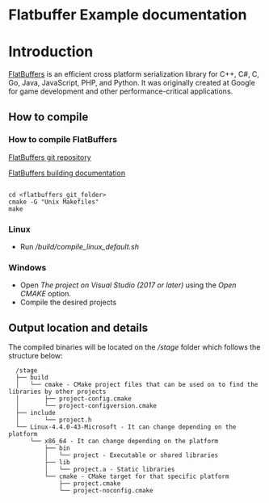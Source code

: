 
# Flatbuffer Example documentation

# Introduction

[FlatBuffers](https://google.github.io/flatbuffers/index.html#flatbuffers_overview) is an efficient cross platform serialization library for C++, C#, C, Go, Java, JavaScript, PHP, and Python. It was originally created at Google for game development and other performance-critical applications.

## How to compile

### How to compile FlatBuffers

[FlatBuffers git repository](https://github.com/google/flatbuffers)

[FlatBuffers building documentation](https://google.github.io/flatbuffers/flatbuffers_guide_building.html)


``` shell

cd <flatbuffers_git_folder>
cmake -G "Unix Makefiles"
make

``````

### Linux

- Run */build/compile_linux_default.sh*

### Windows

- Open *The project on Visual Studio (2017 or later)* using the *Open CMAKE* option.
- Compile the desired projects

## Output location and details

  The compiled binaries will be located on the */stage* folder which follows the structure below:

      /stage
      ├── build
      │   └── cmake - CMake project files that can be used on to find the libraries by other projects
      │       ├── project-config.cmake
      │       └── project-configversion.cmake
      ├── include
      │       └── project.h
      └── Linux-4.4.0-43-Microsoft - It can change depending on the platform
          └── x86_64 - It can change depending on the platform
              ├── bin
              │   └── project - Executable or shared libraries
              ├── lib
              │   └── project.a - Static libraries
              └── cmake - CMake target for that specific platform
                  ├── project.cmake
                  └── project-noconfig.cmake

